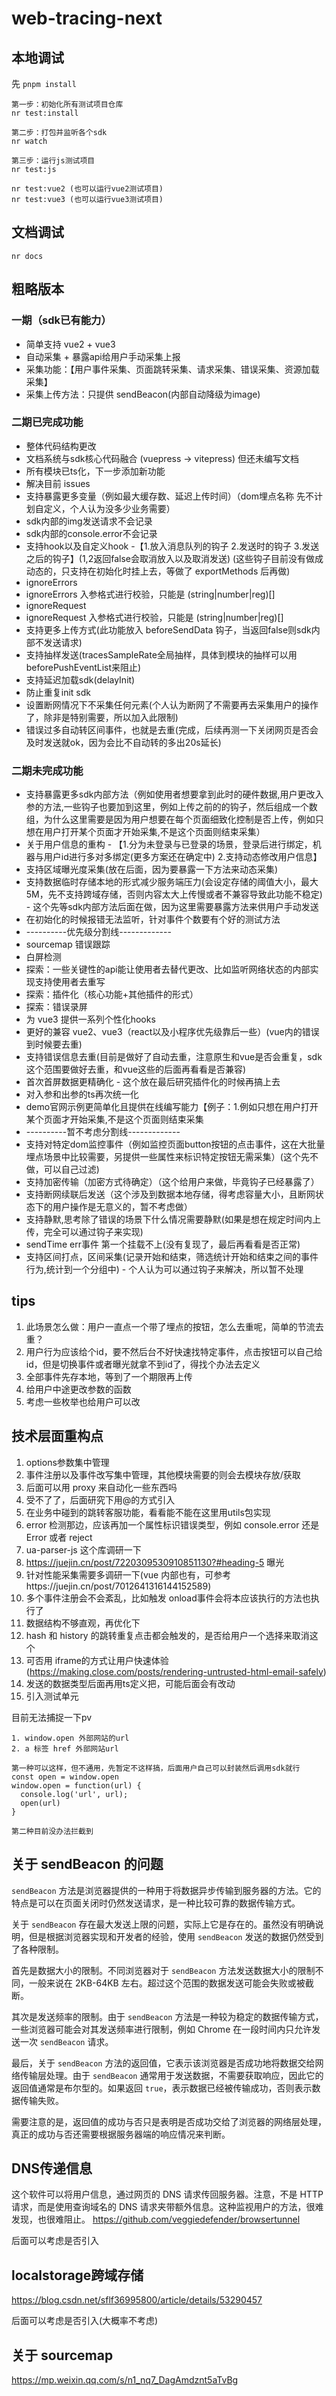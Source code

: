 # web-tracing-next

## 本地调试
先 `pnpm install`
```
第一步：初始化所有测试项目仓库
nr test:install

第二步：打包并监听各个sdk
nr watch

第三步：运行js测试项目
nr test:js

nr test:vue2 (也可以运行vue2测试项目)
nr test:vue3 (也可以运行vue3测试项目)
```

## 文档调试
```
nr docs
```

## 粗略版本
### 一期（sdk已有能力）
+ 简单支持 vue2 + vue3
+ 自动采集 + 暴露api给用户手动采集上报
+ 采集功能：【用户事件采集、页面跳转采集、请求采集、错误采集、资源加载采集】
+ 采集上传方法：只提供 sendBeacon(内部自动降级为image)

### 二期已完成功能
+ 整体代码结构更改
+ 文档系统与sdk核心代码融合 (vuepress -> vitepress) 但还未编写文档
+ 所有模块已ts化，下一步添加新功能
+ 解决目前 issues
+ 支持暴露更多变量（例如最大缓存数、延迟上传时间）（dom埋点名称 先不计划自定义，个人认为没多少业务需要）
+ sdk内部的img发送请求不会记录
+ sdk内部的console.error不会记录
+ 支持hook以及自定义hook -【1.放入消息队列的钩子 2.发送时的钩子 3.发送之后的钩子】(1,2返回false会取消放入以及取消发送) (这些钩子目前没有做成动态的，只支持在初始化时挂上去，等做了 exportMethods 后再做)
+ ignoreErrors
+ ignoreErrors 入参格式进行校验，只能是 (string|number|reg)[]
+ ignoreRequest
+ ignoreRequest 入参格式进行校验，只能是 (string|number|reg)[]
+ 支持更多上传方式(此功能放入 beforeSendData 钩子，当返回false则sdk内部不发送请求)
+ 支持抽样发送(tracesSampleRate全局抽样，具体到模块的抽样可以用beforePushEventList来阻止)
+ 支持延迟加载sdk(delayInit)
+ 防止重复init sdk
+ 设置断网情况下不采集任何元素(个人认为断网了不需要再去采集用户的操作了，除非是特别需要，所以加入此限制)
+ 错误过多自动转区间事件，也就是去重(完成，后续再测一下关闭网页是否会及时发送就ok，因为会比不自动转的多出20s延长)

### 二期未完成功能
+ 支持暴露更多sdk内部方法（例如使用者想要拿到此时的硬件数据,用户更改入参的方法,一些钩子也要加到这里，例如上传之前的的钩子，然后组成一个数组，为什么这里需要是因为用户想要在每个页面细致化控制是否上传，例如只想在用户打开某个页面才开始采集,不是这个页面则结束采集）
+ 关于用户信息的重构 - 【1.分为未登录与已登录的场景，登录后进行绑定，机器与用户id进行多对多绑定(更多方案还在确定中) 2.支持动态修改用户信息】
+ 支持区域曝光度采集(放在后面，因为要暴露一下方法来动态采集)
+ 支持数据临时存储本地的形式减少服务端压力(会设定存储的阈值大小，最大5M，先不支持跨域存储，否则内容太大上传慢或者不兼容导致此功能不稳定) - 这个先等sdk内部方法后面在做，因为这里需要暴露方法来供用户手动发送
+ 在初始化的时候报错无法监听，针对事件个数要有个好的测试方法
+ ----------优先级分割线-------------
+ sourcemap 错误跟踪
+ 白屏检测
+ 探索：一些关键性的api能让使用者去替代更改、比如监听网络状态的内部实现支持使用者去重写
+ 探索：插件化（核心功能+其他插件的形式）
+ 探索：错误录屏
+ 为 vue3 提供一系列个性化hooks
+ 更好的兼容 vue2、vue3（react以及小程序优先级靠后一些）(vue内的错误到时候要去重)
+ 支持错误信息去重(目前是做好了自动去重，注意原生和vue是否会重复，sdk这个范围要做好去重，和vue这些的后面再看看是否兼容)
+ 首次首屏数据更精确化 - 这个放在最后研究插件化的时候再搞上去
+ 对入参和出参的ts再次统一化
+ demo官网示例更简单化且提供在线编写能力【例子：1.例如只想在用户打开某个页面才开始采集,不是这个页面则结束采集
+ ----------暂不考虑分割线-------------
+ 支持对特定dom监控事件（例如监控页面button按钮的点击事件，这在大批量埋点场景中比较需要，另提供一些属性来标识特定按钮无需采集）(这个先不做，可以自己过滤)
+ 支持加密传输（加密方式待确定）（这个给用户来做，毕竟钩子已经暴露了）
+ 支持断网续联后发送（这个涉及到数据本地存储，得考虑容量大小，且断网状态下的用户操作是无意义的，暂不考虑做）
+ 支持静默,思考除了错误的场景下什么情况需要静默(如果是想在规定时间内上传，完全可以通过钩子来实现)
+ sendTime err事件 第一个挂载不上(没有复现了，最后再看看是否正常)
+ 支持区间打点，区间采集(记录开始和结束，筛选统计开始和结束之间的事件行为,统计到一个分组中) - 个人认为可以通过钩子来解决，所以暂不处理

## tips
1. 此场景怎么做：用户一直点一个带了埋点的按钮，怎么去重呢，简单的节流去重？
2. 用户行为应该给个id，要不然后台不好快速找特定事件，点击按钮可以自己给id，但是切换事件或者曝光就拿不到id了，得找个办法去定义
3. 全部事件先存本地，等到了一个期限再上传
4. 给用户中途更改参数的函数
5. 考虑一些枚举也给用户可以改


## 技术层面重构点
1. options参数集中管理
2. 事件注册以及事件改写集中管理，其他模块需要的则会去模块存放/获取
3. 后面可以用 proxy 来自动化一些东西吗
4. 受不了了，后面研究下用@的方式引入
5. 在业务中碰到的跳转客服功能，看看能不能在这里用utils包实现
6. error 检测那边，应该再加一个属性标识错误类型，例如 console.error 还是 Error 或者 reject
7. ua-parser-js 这个库调研一下
8. https://juejin.cn/post/7220309530910851130?#heading-5 曝光
9. 针对性能采集需要多调研一下(vue 内部也有，可参考https://juejin.cn/post/7012641316144152589)
10. 多个事件注册会不会紊乱，比如触发 onload事件会将本应该执行的方法也执行了
11. 数据结构不够直观，再优化下
12. hash 和 history 的跳转重复点击都会触发的，是否给用户一个选择来取消这个
13. 可否用 iframe的方式让用户快速体验(https://making.close.com/posts/rendering-untrusted-html-email-safely)
14. 发送的数据类型后面再用ts定义把，可能后面会有改动
15. 引入测试单元

目前无法捕捉一下pv
```
1. window.open 外部网站的url
2. a 标签 href 外部网站url

第一种可以这样，但不通用，先暂定不这样搞，后面用户自己可以封装然后调用sdk就行
const open = window.open
window.open = function(url) {
  console.log('url', url);
  open(url)
}

第二种目前没办法拦截到
```

## 关于 sendBeacon 的问题

`sendBeacon` 方法是浏览器提供的一种用于将数据异步传输到服务器的方法。它的特点是可以在页面关闭时仍然发送请求，是一种比较可靠的数据传输方式。

关于 `sendBeacon` 存在最大发送上限的问题，实际上它是存在的。虽然没有明确说明，但是根据浏览器实现和开发者的经验，使用 `sendBeacon` 发送的数据仍然受到了各种限制。

首先是数据大小的限制。不同浏览器对于 `sendBeacon` 方法发送数据大小的限制不同，一般来说在 2KB-64KB 左右。超过这个范围的数据发送可能会失败或被截断。

其次是发送频率的限制。由于 `sendBeacon` 方法是一种较为稳定的数据传输方式，一些浏览器可能会对其发送频率进行限制，例如 Chrome 在一段时间内只允许发送一次 `sendBeacon` 请求。

最后，关于 `sendBeacon` 方法的返回值，它表示该浏览器是否成功地将数据交给网络传输层处理。由于 `sendBeacon` 通常用于发送数据，不需要获取响应，因此它的返回值通常是布尔型的。如果返回 `true`，表示数据已经被传输成功，否则表示数据传输失败。

需要注意的是，返回值的成功与否只是表明是否成功交给了浏览器的网络层处理，真正的成功与否还需要根据服务器端的响应情况来判断。


## DNS传递信息
这个软件可以将用户信息，通过网页的 DNS 请求传回服务器。注意，不是 HTTP 请求，而是使用查询域名的 DNS 请求夹带额外信息。这种监视用户的方法，很难发现，也很难阻止。
https://github.com/veggiedefender/browsertunnel

后面可以考虑是否引入

## localstorage跨域存储
https://blog.csdn.net/sflf36995800/article/details/53290457

后面可以考虑是否引入(大概率不考虑)

## 关于 sourcemap
https://mp.weixin.qq.com/s/n1_nq7_DagAmdznt5aTvBg